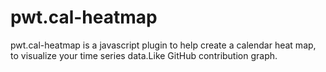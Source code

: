 # pwt.cal-heatmap
pwt.cal-heatmap is a javascript plugin to help create a calendar heat map, to visualize your time series data.Like GitHub contribution graph.

